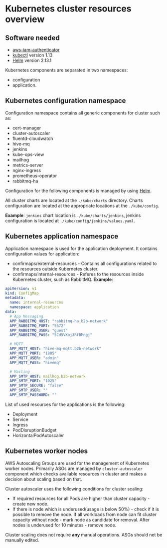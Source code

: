 # Kubernetes cluster resources overview

## Software needed

* [aws-iam-authenticator](https://docs.aws.amazon.com/eks/latest/userguide/install-aws-iam-authenticator.html) 
* [kubectl](https://kubernetes.io/docs/tasks/tools/install-kubectl/) version 1.13
* [Helm](https://helm.sh/docs/using_helm/#installing-the-helm-client) version 2.13.1

Kubernetes components are separated in two namespaces:
* configuration
* application.

## Kubernetes configuration namespace

Configuration namespace contains all generic components for cluster such as:
* cert-manager
* cluster-autoscaler
* fluentd-cloudwatch
* hive-mq
* jenkins
* kube-ops-view
* mailhog
* metrics-server
* nginx-ingress
* prometheus-operator
* rabbitmq-ha

Configuration for the following components is managed by using [Helm](https://helm.sh/docs/). 

All cluster charts are located at the `./kube/charts` directory.
Charts configuration are located at the appropriate locations at the `./kube/config`.

**Example**: `jenkins` chart location is `./kube/charts/jenkins`, jenkins configuration is located at `./kube/config/jenkins/values.yaml`.


## Kubernetes application namespace

Application namespace is used for the application deployment. 
It contains configuration values for application:
* confirmaps/external-resources - Contains all configurations related to the resources outside Kubernetes cluster.
* confirmaps/internal-resources - Referes to the resources inside Kubernetes cluster, such as RabbitMQ.
**Example**:
```yaml
apiVersion: v1
kind: ConfigMap
metadata:
  name: internal-resources
  namespace: application
data:
  # App Messaging
  APP_RABBITMQ_HOST: "rabbitmq-ha.b2b-network"
  APP_RABBITMQ_PORT: "5672"
  APP_RABBITMQ_USER: "guest"
  APP_RABBITMQ_PASS: "5Cd5VXoj3RfBMngj"

  # MQTT
  APP_MQTT_HOST: "hive-mq-mqtt.b2b-network"
  APP_MQTT_PORT: "1885"
  APP_MQTT_USER: "admin"
  APP_MQTT_PASS: "hivemq"

  # Mailing
  APP_SMTP_HOST: mailhog.b2b-network
  APP_SMTP_PORT: "1025"
  APP_SMTP_SECURE: "false"
  APP_SMTP_USER: ""
  APP_SMTP_PASSWORD: ""
```

List of used resources for the applications is the following:
* Deployment
* Service
* Ingress
* PodDisruptionBudget
* HorizontalPodAutoscaler


## Kubernetes worker nodes

AWS Autoscaling Groups are used for the management of Kubernetes worker nodes.
Primarily ASGs are managed by `cluster-autoscaler` component which checks available resources in cluster and makes a decision about scaling based on that.

Cluster autoscaler uses the following conditions for cluster scaling:

* If required resources for all Pods are higher than cluster capacity - create new node.
* If there is node which is underused(usage is below 50%) - check if it is possible to remove the node. If all workloads from node can fit cluster capacity without node - mark node as candidate for removal. After nodes is underused for 10 minutes - remove node.

Cluster scaling does not require **any** manual operations. ASGs should net be manually edited.